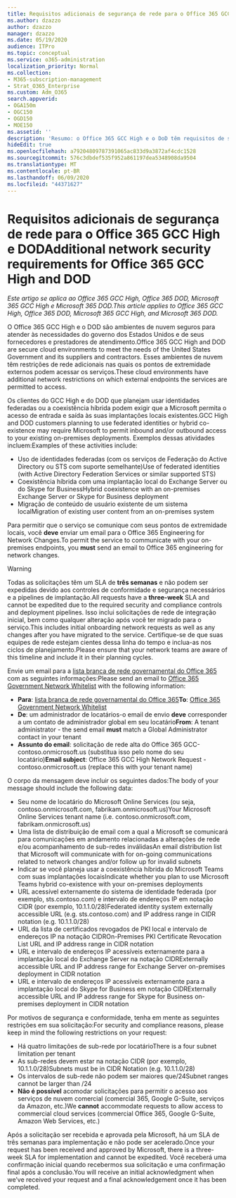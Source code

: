 ```yaml
---
title: Requisitos adicionais de segurança de rede para o Office 365 GCC High e DoD
ms.author: dzazzo
author: dzazzo
manager: dzazzo
ms.date: 05/19/2020
audience: ITPro
ms.topic: conceptual
ms.service: o365-administration
localization_priority: Normal
ms.collection:
- M365-subscription-management
- Strat_O365_Enterprise
ms.custom: Adm_O365
search.appverid:
- OGA150m
- OGC150
- OGD150
- MOE150
ms.assetid: ''
description: 'Resumo: o Office 365 GCC High e o DoD têm requisitos de segurança de rede adicionais'
hideEdit: true
ms.openlocfilehash: a79204809787391065ac833d9a3872af4cdc1528
ms.sourcegitcommit: 576c3dbdef535f952a861197dea5348908da9504
ms.translationtype: MT
ms.contentlocale: pt-BR
ms.lasthandoff: 06/09/2020
ms.locfileid: "44371627"
---
```

# <a name="additional-network-security-requirements-for-office-365-gcc-high-and-dod"></a><span data-ttu-id="57c06-103">Requisitos adicionais de segurança de rede para o Office 365 GCC High e DOD</span><span class="sxs-lookup"><span data-stu-id="57c06-103">Additional network security requirements for Office 365 GCC High and DOD</span></span>

<span data-ttu-id="57c06-104">*Este artigo se aplica ao Office 365 GCC High, Office 365 DOD, Microsoft 365 GCC High e Microsoft 365 DOD.*</span><span class="sxs-lookup"><span data-stu-id="57c06-104">*This article applies to Office 365 GCC High, Office 365 DOD, Microsoft 365 GCC High, and Microsoft 365 DOD.*</span></span>

<span data-ttu-id="57c06-105">O Office 365 GCC High e o DOD são ambientes de nuvem seguros para atender às necessidades do governo dos Estados Unidos e de seus fornecedores e prestadores de atendimento.</span><span class="sxs-lookup"><span data-stu-id="57c06-105">Office 365 GCC High and DOD are secure cloud environments to meet the needs of the United States Government and its suppliers and contractors.</span></span>  <span data-ttu-id="57c06-106">Esses ambientes de nuvem têm restrições de rede adicionais nas quais os pontos de extremidade externos podem acessar os serviços.</span><span class="sxs-lookup"><span data-stu-id="57c06-106">These cloud environments have additional network restrictions on which external endpoints the services are permitted to access.</span></span>

<span data-ttu-id="57c06-107">Os clientes do GCC High e do DOD que planejam usar identidades federadas ou a coexistência híbrida podem exigir que a Microsoft permita o acesso de entrada e saída às suas implantações locais existentes.</span><span class="sxs-lookup"><span data-stu-id="57c06-107">GCC High and DOD customers planning to use federated identities or hybrid co-existence may require Microsoft to permit inbound and/or outbound access to your existing on-premises deployments.</span></span>  <span data-ttu-id="57c06-108">Exemplos dessas atividades incluem:</span><span class="sxs-lookup"><span data-stu-id="57c06-108">Examples of these activities include:</span></span>

* <span data-ttu-id="57c06-109">Uso de identidades federadas (com os serviços de Federação do Active Directory ou STS com suporte semelhante)</span><span class="sxs-lookup"><span data-stu-id="57c06-109">Use of federated identities (with Active Directory Federation Services or similar supported STS)</span></span>
* <span data-ttu-id="57c06-110">Coexistência híbrida com uma implantação local do Exchange Server ou do Skype for Business</span><span class="sxs-lookup"><span data-stu-id="57c06-110">Hybrid coexistence with an on-premises Exchange Server or Skype for Business deployment</span></span>
* <span data-ttu-id="57c06-111">Migração de conteúdo de usuário existente de um sistema local</span><span class="sxs-lookup"><span data-stu-id="57c06-111">Migration of existing user content from an on-premises system</span></span>

<span data-ttu-id="57c06-112">Para permitir que o serviço se comunique com seus pontos de extremidade locais, você **deve** enviar um email para o Office 365 Engineering for Network Changes.</span><span class="sxs-lookup"><span data-stu-id="57c06-112">To permit the service to communicate with your on-premises endpoints, you **must** send an email to Office 365 engineering for network changes.</span></span>

> [!WARNING]
> <span data-ttu-id="57c06-113">Todas as solicitações têm um SLA de **três semanas** e não podem ser expedidas devido aos controles de conformidade e segurança necessários e a pipelines de implantação.</span><span class="sxs-lookup"><span data-stu-id="57c06-113">All requests have a **three-week** SLA and cannot be expedited due to the required security and compliance controls and deployment pipelines.</span></span>  <span data-ttu-id="57c06-114">Isso inclui solicitações de rede de integração inicial, bem como qualquer alteração após você ter migrado para o serviço.</span><span class="sxs-lookup"><span data-stu-id="57c06-114">This includes initial onboarding network requests as well as any changes after you have migrated to the service.</span></span>  <span data-ttu-id="57c06-115">Certifique-se de que suas equipes de rede estejam cientes dessa linha do tempo e inclua-as nos ciclos de planejamento.</span><span class="sxs-lookup"><span data-stu-id="57c06-115">Please ensure that your network teams are aware of this timeline and include it in their planning cycles.</span></span>

<span data-ttu-id="57c06-116">Envie um email para a [lista branca de rede governamental do Office 365](mailto:o365gwlt@microsoft.com) com as seguintes informações:</span><span class="sxs-lookup"><span data-stu-id="57c06-116">Please send an email to [Office 365 Government Network Whitelist](mailto:o365gwlt@microsoft.com) with the following information:</span></span>

* <span data-ttu-id="57c06-117">**Para**: [lista branca de rede governamental do Office 365](mailto:o365gwlt@microsoft.com)</span><span class="sxs-lookup"><span data-stu-id="57c06-117">**To**: [Office 365 Government Network Whitelist](mailto:o365gwlt@microsoft.com)</span></span>
* <span data-ttu-id="57c06-118">**De**: um administrador de locatários-o email de envio **deve** corresponder a um contato de administrador global em seu locatário</span><span class="sxs-lookup"><span data-stu-id="57c06-118">**From**: A tenant administrator - the send email **must** match a Global Administrator contact in your tenant</span></span>
* <span data-ttu-id="57c06-119">**Assunto do email**: solicitação de rede alta do Office 365 GCC-contoso.onmicrosoft.us (substitua isso pelo nome do seu locatário)</span><span class="sxs-lookup"><span data-stu-id="57c06-119">**Email subject**: Office 365 GCC High Network Request - contoso.onmicrosoft.us (replace this with your tenant name)</span></span>

<span data-ttu-id="57c06-120">O corpo da mensagem deve incluir os seguintes dados:</span><span class="sxs-lookup"><span data-stu-id="57c06-120">The body of your message should include the following data:</span></span>

* <span data-ttu-id="57c06-121">Seu nome de locatário do Microsoft Online Services (ou seja, contoso.onmicrosoft.com, fabrikam.onmicrosoft.us)</span><span class="sxs-lookup"><span data-stu-id="57c06-121">Your Microsoft Online Services tenant name (i.e. contoso.onmicrosoft.com, fabrikam.onmicrosoft.us)</span></span>
* <span data-ttu-id="57c06-122">Uma lista de distribuição de email com a qual a Microsoft se comunicará para comunicações em andamento relacionadas a alterações de rede e/ou acompanhamento de sub-redes inválidas</span><span class="sxs-lookup"><span data-stu-id="57c06-122">An email distribution list that Microsoft will communicate with for on-going communications related to network changes and/or follow up for invalid subnets</span></span>
* <span data-ttu-id="57c06-123">Indicar se você planeja usar a coexistência híbrida do Microsoft Teams com suas implantações locais</span><span class="sxs-lookup"><span data-stu-id="57c06-123">Indicate whether you plan to use Microsoft Teams hybrid co-existence with your on-premises deployments</span></span>
* <span data-ttu-id="57c06-124">URL acessível externamente do sistema de identidade federada (por exemplo, sts.contoso.com) e intervalo de endereços IP em notação CIDR (por exemplo, 10.1.1.0/28)</span><span class="sxs-lookup"><span data-stu-id="57c06-124">Federated identity system externally accessible URL (e.g. sts.contoso.com) and IP address range in CIDR notation (e.g. 10.1.1.0/28)</span></span>
* <span data-ttu-id="57c06-125">URL da lista de certificados revogados de PKI local e intervalo de endereços IP na notação CIDR</span><span class="sxs-lookup"><span data-stu-id="57c06-125">On-Premises PKI Certificate Revocation List URL and IP address range in CIDR notation</span></span>
* <span data-ttu-id="57c06-126">URL e intervalo de endereços IP acessíveis externamente para a implantação local do Exchange Server na notação CIDR</span><span class="sxs-lookup"><span data-stu-id="57c06-126">Externally accessible URL and IP address range for Exchange Server on-premises deployment in CIDR notation</span></span>
* <span data-ttu-id="57c06-127">URL e intervalo de endereços IP acessíveis externamente para a implantação local do Skype for Business em notação CIDR</span><span class="sxs-lookup"><span data-stu-id="57c06-127">Externally accessible URL and IP address range for Skype for Business on-premises deployment in CIDR notation</span></span>

<span data-ttu-id="57c06-128">Por motivos de segurança e conformidade, tenha em mente as seguintes restrições em sua solicitação:</span><span class="sxs-lookup"><span data-stu-id="57c06-128">For security and compliance reasons, please keep in mind the following restrictions on your request:</span></span>

* <span data-ttu-id="57c06-129">Há quatro limitações de sub-rede por locatário</span><span class="sxs-lookup"><span data-stu-id="57c06-129">There is a four subnet limitation per tenant</span></span>
* <span data-ttu-id="57c06-130">As sub-redes devem estar na notação CIDR (por exemplo, 10.1.1.0/28)</span><span class="sxs-lookup"><span data-stu-id="57c06-130">Subnets must be in CIDR Notation (e.g. 10.1.1.0/28)</span></span>
* <span data-ttu-id="57c06-131">Os intervalos de sub-rede não podem ser maiores que/24</span><span class="sxs-lookup"><span data-stu-id="57c06-131">Subnet ranges cannot be larger than /24</span></span>
* <span data-ttu-id="57c06-132">**Não é possível** acomodar solicitações para permitir o acesso aos serviços de nuvem comercial (comercial 365, Google G-Suite, serviços da Amazon, etc.)</span><span class="sxs-lookup"><span data-stu-id="57c06-132">We **cannot** accommodate requests to allow access to commercial cloud services (commercial Office 365, Google G-Suite, Amazon Web Services, etc.)</span></span>

<span data-ttu-id="57c06-133">Após a solicitação ser recebida e aprovada pela Microsoft, há um SLA de três semanas para implementação e não pode ser acelerado.</span><span class="sxs-lookup"><span data-stu-id="57c06-133">Once your request has been received and approved by Microsoft, there is a three-week SLA for implementation and cannot be expedited.</span></span>  <span data-ttu-id="57c06-134">Você receberá uma confirmação inicial quando recebermos sua solicitação e uma confirmação final após a conclusão.</span><span class="sxs-lookup"><span data-stu-id="57c06-134">You will receive an initial acknowledgment when we’ve received your request and a final acknowledgement once it has been completed.</span></span>
